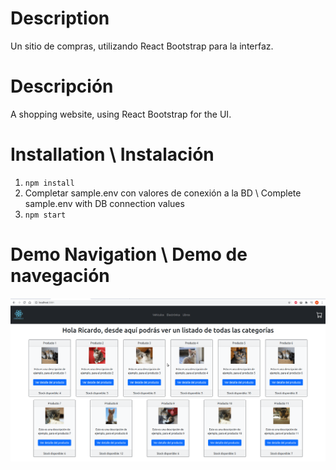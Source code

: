 # Description
Un sitio de compras, utilizando React Bootstrap para la interfaz.

# Descripción
A shopping website, using React Bootstrap for the UI.

# Installation \ Instalación
1. `npm install`
1. Completar sample.env con valores de conexión a la BD \ Complete sample.env with DB connection values
1. `npm start`

# Demo Navigation \ Demo de navegación

![Navegacion](navegacion.gif)